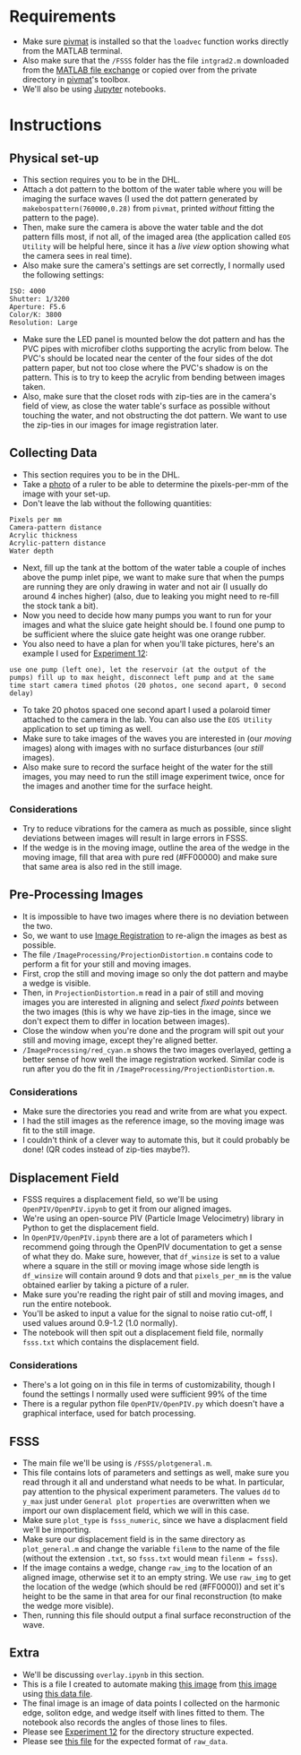# Requirements
* Make sure [pivmat](http://www.fast.u-psud.fr/pivmat/) is installed so that the `loadvec` function works directly from the MATLAB terminal.
* Also make sure that the `/FSSS` folder has the file `intgrad2.m` downloaded from the [MATLAB file exchange](https://www.mathworks.com/matlabcentral/fileexchange/9734-inverse-integrated-gradient?s_tid=srchtitle) or copied over from the private directory in [pivmat](http://www.fast.u-psud.fr/pivmat/)'s toolbox.
* We'll also be using [Jupyter](https://jupyter.org/) notebooks.

# Instructions

## Physical set-up
* This section requires you to be in the DHL.
* Attach a dot pattern to the bottom of the water table where you will be imaging the surface waves (I used the dot pattern generated by `makebospattern(760000,0.28)` from `pivmat`, printed *without* fitting the pattern to the page).
* Then, make sure the camera is above the water table and the dot pattern fills most, if not all, of the imaged area (the application called `EOS Utility` will be helpful here, since it has a *live view* option showing what the camera sees in real time).
* Also make sure the camera's settings are set correctly, I normally used the following settings:
```
ISO: 4000
Shutter: 1/3200
Aperture: F5.6
Color/K: 3800
Resolution: Large
``` 
* Make sure the LED panel is mounted below the dot pattern and has the PVC pipes with microfiber cloths supporting the acrylic from below. The PVC's should be located near the center of the four sides of the dot pattern paper, but not too close where the PVC's shadow is on the pattern. This is to try to keep the acrylic from bending between images taken.
* Also, make sure that the closet rods with zip-ties are in the camera's field of view, as close the water table's surface as possible without touching the water, and not obstructing the dot pattern. We want to use the zip-ties in our images for image registration later.

## Collecting Data
* This section requires you to be in the DHL.
* Take a [photo](https://drive.google.com/file/d/1osWzPG0wka1-RvSXWasxabIIJ9RdS4dJ/view?usp=sharing) of a ruler to be able to determine the pixels-per-mm of the image with your set-up.
* Don't leave the lab without the following quantities:
```
Pixels per mm
Camera-pattern distance
Acrylic thickness
Acrylic-pattern distance
Water depth
```
* Next, fill up the tank at the bottom of the water table a couple of inches above the pump inlet pipe, we want to make sure that when the pumps are running they are only drawing in water and not air (I usually do around 4 inches higher) (also, due to leaking you might need to re-fill the stock tank a bit).
* Now you need to decide how many pumps you want to run for your images and what the sluice gate height should be. I found one pump to be sufficient where the sluice gate height was one orange rubber.
* You also need to have a plan for when you'll take pictures, here's an example I used for [Experiment 12](https://drive.google.com/drive/folders/1MctLo6h8wRmsJgD5uGMNowbEexO-CRRa?usp=sharing):
```
use one pump (left one), let the reservoir (at the output of the pumps) fill up to max height, disconnect left pump and at the same time start camera timed photos (20 photos, one second apart, 0 second delay)
```
* To take 20 photos spaced one second apart I used a polaroid timer attached to the camera in the lab. You can also use the `EOS Utility` application to set up timing as well.
* Make sure to take images of the waves you are interested in (our *moving* images) along with images with no surface disturbances (our *still* images).
* Also make sure to record the surface height of the water for the still images, you may need to run the still image experiment twice, once for the images and another time for the surface height.

### Considerations
* Try to reduce vibrations for the camera as much as possible, since slight deviations between images will result in large errors in FSSS.
* If the wedge is in the moving image, outline the area of the wedge in the moving image, fill that area with pure red (#FF00000) and make sure that same area is also red in the still image.

## Pre-Processing Images
* It is impossible to have two images where there is no deviation between the two.
* So, we want to use [Image Registration](https://www.mathworks.com/help/images/ref/fitgeotrans.html) to re-align the images as best as possible.
* The file `/ImageProcessing/ProjectionDistortion.m` contains code to perform a fit for your still and moving images.
* First, crop the still and moving image so only the dot pattern and maybe a wedge is visible.
* Then, in `ProjectionDistortion.m` read in a pair of still and moving images you are interested in aligning and select *fixed points* between the two images (this is why we have zip-ties in the image, since we don't expect them to differ in location between images).
* Close the window when you're done and the program will spit out your still and moving image, except they're aligned better.
* `/ImageProcessing/red_cyan.m` shows the two images overlayed, getting a better sense of how well the image registration worked. Similar code is run after you do the fit in `/ImageProcessing/ProjectionDistortion.m`.

### Considerations
* Make sure the directories you read and write from are what you expect.
* I had the still images as the reference image, so the moving image was fit to the still image.
* I couldn't think of a clever way to automate this, but it could probably be done! (QR codes instead of zip-ties maybe?).

## Displacement Field
* FSSS requires a displacement field, so we'll be using `OpenPIV/OpenPIV.ipynb` to get it from our aligned images.
* We're using an open-source PIV (Particle Image Velocimetry) library in Python to get the displacement field.
* In `OpenPIV/OpenPIV.ipynb` there are a lot of parameters which I recommend going through the OpenPIV documentation to get a sense of what they do. Make sure, however, that `df_winsize` is set to a value where a square in the still or moving image whose side length is `df_winsize` will contain around 9 dots and that `pixels_per_mm` is the value obtained earlier by taking a picture of a ruler.
* Make sure you're reading the right pair of still and moving images, and run the entire notebook.
* You'll be asked to input a value for the signal to noise ratio cut-off, I used values around 0.9-1.2 (1.0 normally).
* The notebook will then spit out a displacement field file, normally `fsss.txt` which contains the displacement field.

### Considerations
* There's a lot going on in this file in terms of customizability, though I found the settings I normally used were sufficient 99% of the time
* There is a regular python file `OpenPIV/OpenPIV.py` which doesn't have a graphical interface, used for batch processing.

## FSSS 
* The main file we'll be using is `/FSSS/plotgeneral.m`.
* This file contains lots of parameters and settings as well, make sure you read through it all and understand what needs to be what. In particular, pay attention to the physical experiment parameters. The values `dd` to `y_max` just under `General plot properties` are overwritten when we import our own displacement field, which we will in this case.
* Make sure `plot_type` is `fsss_numeric`, since we have a displacment field we'll be importing.
* Make sure our displacement field is in the same directory as `plot_general.m` and change the variable `filenm` to the name of the file (without the extension `.txt`, so `fsss.txt` would mean `filenm = fsss`).
* If the image contains a wedge, change `raw_img` to the location of an aligned image, otherwise set it to an empty string. We use `raw_img` to get the location of the wedge (which should be red (#FF0000)) and set it's height to be the same in that area for our final reconstruction (to make the wedge more visible).
* Then, running this file should output a final surface reconstruction of the wave.

## Extra

* We'll be discussing `overlay.ipynb` in this section.
* This is a file I created to automate making [this image]() from [this image]() using [this data file](https://drive.google.com/file/d/1g15ysiZQTiID185kKntLsu0sWJKHG0Q1/view?usp=sharing).
* The final image is an image of data points I collected on the harmonic edge, soliton edge, and wedge itself with lines fitted to them. The notebook also records the angles of those lines to files.
* Please see [Experiment 12](https://drive.google.com/drive/folders/1MctLo6h8wRmsJgD5uGMNowbEexO-CRRa?usp=sharing) for the directory structure expected.
* Please see [this file]() for the expected format of `raw_data`.
